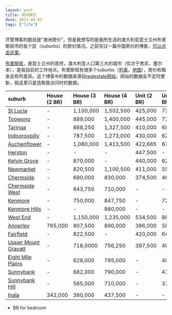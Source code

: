 ```yaml
---
layout: post
title: 澳洲房价
date: 2021-09-03
tags: ["life"]
---
```


尽管博客的题目是“澳洲房价”，但是我想写的是我所生活的澳大利亚昆士兰州布里斯班市的各个区（suburbs）的房价情况。之前写过一篇中国房价的博客，[可以点击这里](http://zjuwhw.github.io/2020/02/25/house.html)。

[布里斯班](https://en.wikipedia.org/wiki/Brisbane)，是昆士兰州的首府，澳大利亚人口第三大的城市（仅次于悉尼、墨尔本），是我目前的工作地点。布里斯班有很多个suburbs（[列表](https://en.wikipedia.org/wiki/List_of_Brisbane_suburbs)，[地图](https://ontheworldmap.com/australia/city/brisbane/brisbane-suburbs-map.jpg)），房价和租金会有所差异。这个博客中的数据来源自[realestate网站](https://www.realestate.com.au/neighbourhoods/)，网站的数据会不定时更新，我这里只是选取我访问时的数据。

|suburb|House (2 BR)| House (3 BR)| House (4 BR)| Unit (2 BR)|Unit (3 BR)| 
|:--|:--|:--|:--|:--|:--|
| [St Lucia](https://www.realestate.com.au/neighbourhoods/st-lucia-4067-qld) |-|1,100,000|1,502,500|425,000|730,000
| [Toowong](https://www.realestate.com.au/neighbourhoods/toowong-4066-qld) |-|889,000|1,400,000|445,000|731,000|
|[Taringa](https://www.realestate.com.au/neighbourhoods/taringa-4068-qld) |-|888,250|1,327,500|410,000|680,000|
| [Indooroopilly](https://www.realestate.com.au/neighbourhoods/indooroopilly-4068-qld) |-|787,500|1,273,000|430,000|620,000
| [Auchenflower](https://www.realestate.com.au/neighbourhoods/auchenflower-4066-qld)|-|1,080,000|1,413,500|422,665|675,000|
| [Herston](https://www.realestate.com.au/neighbourhoods/herston-4006-qld) |-|-|-|447,500|-
| [Kelvin Grove](https://www.realestate.com.au/neighbourhoods/kelvin-grove-4059-qld)|-|870,000|-|440,000|629,607
| [Newmarket](https://www.realestate.com.au/neighbourhoods/newmarket-4051-qld)|-|820,500|1,100,500|411,000|557,500|
|[Chermside](https://www.realestate.com.au/neighbourhoods/chermside-4032-qld)|-|690,000|830,000|374,500|461,250
|[Chermside West](https://www.realestate.com.au/neighbourhoods/chermside-west-4032-qld)|-|643,750|710,000|-|-|
| [Kenmore](https://www.realestate.com.au/neighbourhoods/kenmore-4069-qld)|-|750,000|847,750|-|725,500
| [Kenmore Hills](https://www.realestate.com.au/neighbourhoods/kenmore-hills-4069-qld)|-|-|980,000|-|-|
| [West End](https://www.realestate.com.au/neighbourhoods/west-end-4101-qld)|-|1,150,000|1,235,000|534,500|884,000
| [Annerley](https://www.realestate.com.au/neighbourhoods/annerley-4103-qld)|765,000|807,500|890,000|386,000|580,000|
| [Fairfield](https://www.realestate.com.au/neighbourhoods/fairfield-4103-qld) |-|822,500|-|420,000|647,000
| [Upper Mount Gravatt](https://www.realestate.com.au/neighbourhoods/upper-mount-gravatt-4122-qld) |-|718,0000|756,250|397,500|494,500|
| [Eight Mile Plains](https://www.realestate.com.au/neighbourhoods/eight-mile-plains-4113-qld)|-|628,000|795,000|-|400,000|
| [Sunnybank](https://www.realestate.com.au/neighbourhoods/sunnybank-4109-qld) |-|682,000|790,000|-|415,000
| [Sunnybank Hill](https://www.realestate.com.au/neighbourhoods/sunnybank-hills-4109-qld) |-|585,000|710,000|-|372,000|
| [Inala](https://www.realestate.com.au/neighbourhoods/inala-4077-qld)|342,000|380,000|437,500|-|-|



* BR for bedroom
